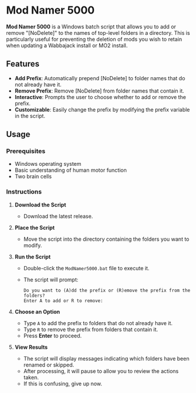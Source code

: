 # Mod Namer 5000

**Mod Namer 5000** is a Windows batch script that allows you to add or remove "[NoDelete]" to the names of top-level folders in a directory. This is particularly useful for preventing the deletion of mods you wish to retain when updating a Wabbajack install or MO2 install.

## Features

- **Add Prefix**: Automatically prepend [NoDelete] to folder names that do not already have it.
- **Remove Prefix**: Remove [NoDelete] from folder names that contain it.
- **Interactive**: Prompts the user to choose whether to add or remove the prefix.
- **Customizable**: Easily change the prefix by modifying the prefix variable in the script.

## Usage

### Prerequisites

- Windows operating system
- Basic understanding of human motor function
- Two brain cells

### Instructions

1. **Download the Script**

   - Download the latest release.

2. **Place the Script**

   - Move the script into the directory containing the folders you want to modify.

3. **Run the Script**

   - Double-click the `ModNamer5000.bat` file to execute it.
   - The script will prompt:

     ```
     Do you want to (A)dd the prefix or (R)emove the prefix from the folders?
     Enter A to add or R to remove:
     ```

4. **Choose an Option**

   - Type `A` to add the prefix to folders that do not already have it.
   - Type `R` to remove the prefix from folders that contain it.
   - Press **Enter** to proceed.

5. **View Results**

   - The script will display messages indicating which folders have been renamed or skipped.
   - After processing, it will pause to allow you to review the actions taken.
   - If this is confusing, give up now.
